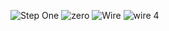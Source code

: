 ![Step One](https://github.com/user-attachments/assets/6412b2e5-c6b4-41ec-ad0b-0c71698dbfd4)
![zero](https://github.com/user-attachments/assets/9824d868-1f06-4631-95a7-eaf2722dbc38)
![Wire](https://github.com/user-attachments/assets/76b0625a-29cd-416a-b4b5-222b55816388)
![wire 4](https://github.com/user-attachments/assets/7ec1dee8-54a8-46b3-98a9-d5815389857e)
